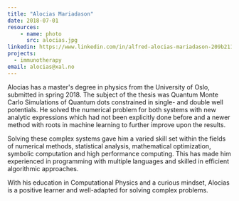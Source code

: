 ```yaml
---
title: "Alocias Mariadason"
date: 2018-07-01 
resources:
    - name: photo
      src: alocias.jpg
linkedin: https://www.linkedin.com/in/alfred-alocias-mariadason-209b21180/
projects:
  - immunotherapy
email: alocias@xal.no
---
```

Alocias has a master's degree in physics from the University of Oslo, submitted
in spring 2018. The subject of the thesis was Quantum Monte Carlo Simulations
of Quantum dots constrained in single- and double well potentials. He solved
the numerical problem for both systems with new analytic expressions which had
not been explicitly done before and a newer method with roots in machine
learning to further improve upon the results. 

<!--more-->

Solving these complex systems gave him a varied skill set within the fields of
numerical methods, statistical analysis, mathematical optimization, symbolic
computation and high performance computing. This has made him experienced in
programming with multiple languages and skilled in efficient algorithmic
approaches.

With his education in Computational Physics and a curious mindset, Alocias is a
positive learner and well-adapted for solving complex problems.
